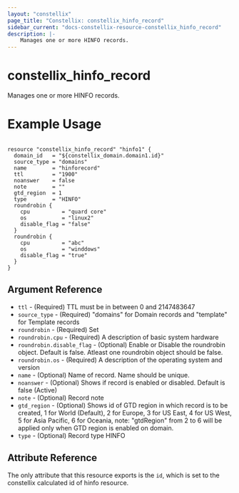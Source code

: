 ```yaml
---
layout: "constellix"
page_title: "Constellix: constellix_hinfo_record"
sidebar_current: "docs-constellix-resource-constellix_hinfo_record"
description: |-
    Manages one or more HINFO records.
---
```

# constellix_hinfo_record #
Manages one or more HINFO records.

# Example Usage #
```hcl
        
resource "constellix_hinfo_record" "hinfo1" {
  domain_id   = "${constellix_domain.domain1.id}"
  source_type = "domains"
  name        = "hinforecord"
  ttl         = "1900"
  noanswer    = false
  note        = ""
  gtd_region  = 1
  type        = "HINFO"
  roundrobin {
    cpu          = "quard core"
    os           = "linux2"
    disable_flag = "false"
  }
  roundrobin {
    cpu          = "abc"
    os           = "winddows"
    disable_flag = "true"
  }
}

```

## Argument Reference ##
* `ttl` - (Required) TTL must be in between 0 and 2147483647
* `source_type` - (Required) "domains" for Domain records and "template" for Template records
* `roundrobin` - (Required) Set
* `roundrobin.cpu` - (Required) A description of basic system hardware
* `roundrobin.disable_flag` - (Optional) Enable or Disable the roundrobin object. Default is false. Atleast one roundrobin object should be false.
* `roundrobin.os` - (Required) A description of the operating system and version
* `name` - (Optional) Name of record. Name should be unique.
* `noanswer` - (Optional) Shows if record is enabled or disabled. Default is false (Active)
* `note` - (Optional) Record note
* `gtd_region` - (Optional) Shows id of GTD region in which record is to be created, 1 for World (Default), 2 for Europe, 3 for US East, 4 for US West, 5 for Asia Pacific, 6 for Oceania, note: "gtdRegion" from 2 to 6 will be applied only when GTD region is enabled on domain.
* `type` - (Optional) Record type HINFO

## Attribute Reference ##
The only attribute that this resource exports is the `id`, which is set to the constellix calculated id of hinfo resource.